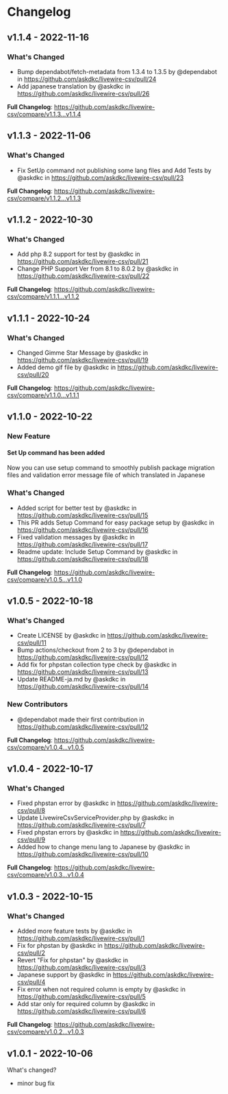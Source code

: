 # Changelog

## v1.1.4 - 2022-11-16

### What's Changed

- Bump dependabot/fetch-metadata from 1.3.4 to 1.3.5 by @dependabot in https://github.com/askdkc/livewire-csv/pull/24
- Add japanese translation by @askdkc in https://github.com/askdkc/livewire-csv/pull/26

**Full Changelog**: https://github.com/askdkc/livewire-csv/compare/v1.1.3...v1.1.4

## v1.1.3 - 2022-11-06

### What's Changed

- Fix SetUp command not publishing some lang files and Add Tests by @askdkc in https://github.com/askdkc/livewire-csv/pull/23

**Full Changelog**: https://github.com/askdkc/livewire-csv/compare/v1.1.2...v1.1.3

## v1.1.2 - 2022-10-30

### What's Changed

- Add php 8.2 support for test by @askdkc in https://github.com/askdkc/livewire-csv/pull/21
- Change PHP Support Ver from 8.1 to 8.0.2 by @askdkc in https://github.com/askdkc/livewire-csv/pull/22

**Full Changelog**: https://github.com/askdkc/livewire-csv/compare/v1.1.1...v1.1.2

## v1.1.1 - 2022-10-24

### What's Changed

- Changed Gimme Star Message by @askdkc in https://github.com/askdkc/livewire-csv/pull/19
- Added demo gif file by @askdkc in https://github.com/askdkc/livewire-csv/pull/20

**Full Changelog**: https://github.com/askdkc/livewire-csv/compare/v1.1.0...v1.1.1

## v1.1.0 - 2022-10-22

### New Feature

#### Set Up command has been added

Now you can use setup command to smoothly publish package migration files and validation error message file of which translated in Japanese

### What's Changed

- Added script for better test by @askdkc in https://github.com/askdkc/livewire-csv/pull/15
- This PR adds Setup Command for easy package setup by @askdkc in https://github.com/askdkc/livewire-csv/pull/16
- Fixed validation messages by @askdkc in https://github.com/askdkc/livewire-csv/pull/17
- Readme update: Include Setup Command by @askdkc in https://github.com/askdkc/livewire-csv/pull/18

**Full Changelog**: https://github.com/askdkc/livewire-csv/compare/v1.0.5...v1.1.0

## v1.0.5 - 2022-10-18

### What's Changed

- Create LICENSE by @askdkc in https://github.com/askdkc/livewire-csv/pull/11
- Bump actions/checkout from 2 to 3 by @dependabot in https://github.com/askdkc/livewire-csv/pull/12
- Add fix for phpstan collection type check by @askdkc in https://github.com/askdkc/livewire-csv/pull/13
- Update README-ja.md by @askdkc in https://github.com/askdkc/livewire-csv/pull/14

### New Contributors

- @dependabot made their first contribution in https://github.com/askdkc/livewire-csv/pull/12

**Full Changelog**: https://github.com/askdkc/livewire-csv/compare/v1.0.4...v1.0.5

## v1.0.4 - 2022-10-17

### What's Changed

- Fixed phpstan error by @askdkc in https://github.com/askdkc/livewire-csv/pull/8
- Update LivewireCsvServiceProvider.php by @askdkc in https://github.com/askdkc/livewire-csv/pull/7
- Fixed phpstan errors by @askdkc in https://github.com/askdkc/livewire-csv/pull/9
- Added how to change menu lang to Japanese by @askdkc in https://github.com/askdkc/livewire-csv/pull/10

**Full Changelog**: https://github.com/askdkc/livewire-csv/compare/v1.0.3...v1.0.4

## v1.0.3 - 2022-10-15

### What's Changed

- Added more feature tests by @askdkc in https://github.com/askdkc/livewire-csv/pull/1
- Fix for phpstan by @askdkc in https://github.com/askdkc/livewire-csv/pull/2
- Revert "Fix for phpstan" by @askdkc in https://github.com/askdkc/livewire-csv/pull/3
- Japanese support by @askdkc in https://github.com/askdkc/livewire-csv/pull/4
- Fix error when not required column is empty by @askdkc in https://github.com/askdkc/livewire-csv/pull/5
- Add star only for required column by @askdkc in https://github.com/askdkc/livewire-csv/pull/6

**Full Changelog**: https://github.com/askdkc/livewire-csv/compare/v1.0.2...v1.0.3

## v1.0.1 - 2022-10-06

What's changed?

- minor bug fix
